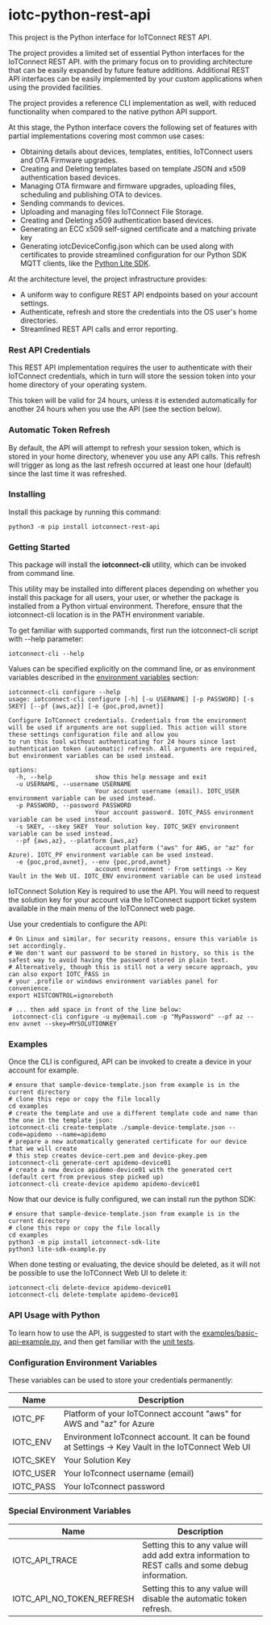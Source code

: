 # iotc-python-rest-api
This project is the Python interface for IoTConnect REST API.

The project provides a limited set of essential Python interfaces for the IoTConnect REST API.
with the primary focus on to providing architecture that can be easily expanded by future 
feature additions. Additional REST API interfaces can be easily implemented 
by your custom applications when using the provided facilities.

The project provides a reference CLI implementation as well, with reduced
functionality when compared to the native python API support.

At this stage, the Python interface covers the following set of features 
with partial implementations covering most common use cases:
* Obtaining details about devices, templates, entities, IoTConnect users and OTA Firmware upgrades.
* Creating and Deleting templates based on template JSON and x509 authentication based devices.
* Managing OTA firmware and firmware upgrades, uploading files, scheduling and publishing OTA to devices.
* Sending commands to devices.
* Uploading and managing files IoTConnect File Storage.
* Creating and Deleting x509 authentication based devices.
* Generating an ECC x509 self-signed certificate and a matching private key
* Generating iotcDeviceConfig.json which can be used along with certificates
to provide streamlined configuration for our Python SDK MQTT clients, 
like the [Python Lite SDK](https://github.com/avnet-iotconnect/iotc-python-lite-sdk). 

At the architecture level, the project infrastructure provides:
* A uniform way to configure REST API endpoints based on your account settings.
* Authenticate, refresh and store the credentials into the OS user's home directories.
* Streamlined REST API calls and error reporting.


### Rest API Credentials

This REST API implementation requires the user to authenticate with their IoTConnect
credentials, which in turn will store the session token into your 
home directory of your operating system. 

This token will be valid for 24 hours, unless it is extended automatically
for another 24 hours when you use the API (see the section below).


### Automatic Token Refresh

By default, the API will attempt to refresh your session token, which is stored in your 
home directory, whenever you use any API calls. This refresh will trigger as long as the 
last refresh occurred at least one hour (default) since the last time it was refreshed.


### Installing

Install this package by running this command:

```shell
python3 -m pip install iotconnect-rest-api
```


### Getting Started

This package will install the **iotconnect-cli** utility, which can be invoked from command line.

This utility may be installed into different places depending on whether you install this package for all users, 
your user, or whether the package is installed from a Python virtual environment.
Therefore, ensure that the iotconnect-cli location is in the PATH environment variable.

To get familiar with supported commands, first run the iotconnect-cli script with --help parameter:

```shell
iotconnect-cli --help
```

Values can be specified explicitly on the command line, or as environment variables 
described in the [environment variables](#configuration-environment-variables) section:

```shell
iotconnect-cli configure --help
usage: iotconnect-cli configure [-h] [-u USERNAME] [-p PASSWORD] [-s SKEY] [--pf {aws,az}] [-e {poc,prod,avnet}]

Configure IoTConnect credentials. Credentials from the environment will be used if arguments are not supplied. This action will store these settings configuration file and allow you
to run this tool without authenticating for 24 hours since last authentication token (automatic) refresh. All arguments are required, but environment variables can be used instead.

options:
  -h, --help            show this help message and exit
  -u USERNAME, --username USERNAME
                        Your account username (email). IOTC_USER environment variable can be used instead.
  -p PASSWORD, --password PASSWORD
                        Your account password. IOTC_PASS environment variable can be used instead.
  -s SKEY, --skey SKEY  Your solution key. IOTC_SKEY environment variable can be used instead.
  --pf {aws,az}, --platform {aws,az}
                        account platform ("aws" for AWS, or "az" for Azure). IOTC_PF environment variable can be used instead.
  -e {poc,prod,avnet}, --env {poc,prod,avnet}
                        account environment - From settings -> Key Vault in the Web UI. IOTC_ENV environment variable can be used instead
```

IoTConnect Solution Key is required to use the API. You will need to request the solution key for your account
via the IoTConnect support ticket system available in the main menu of the IoTConnect web page.

Use your credentials to configure the API:

```shell
# On Linux and similar, for security reasons, ensure this variable is set accordingly.
# We don't want our password to be stored in history, so this is the safest way to avoid having the password stored in plain text.
# Alternatively, though this is still not a very secure approach, you can also export IOTC_PASS in 
# your .profile or windows environment variables panel for convenience.
export HISTCONTROL=ignoreboth
 
# ... then add space in front of the line below:
 iotconnect-cli configure -u my@email.com -p "MyPassword" --pf az --env avnet --skey=MYSOLUTIONKEY  
```

### Examples

Once the CLI is configured, API can be invoked to create a device in your account for example.

```shell
# ensure that sample-device-template.json from example is in the current directory
# clone this repo or copy the file locally
cd examples
# create the template and use a different template code and name than the one in the template json:
iotconnect-cli create-template ./sample-device-template.json --code=apidemo --name=apidemo
# prepare a new automatically generated certificate for our device that we will create
# this step creates device-cert.pem and device-pkey.pem
iotconnect-cli generate-cert apidemo-device01
# create a new device apidemo-device01 with the generated cert (default cert from previous step picked up)
iotconnect-cli create-device apidemo apidemo-device01
```

Now that our device is fully configured, we can install run the python SDK:

```shell
# ensure that sample-device-template.json from example is in the current directory
# clone this repo or copy the file locally
cd examples
python3 -m pip install iotconnect-sdk-lite
python3 lite-sdk-example.py
```

When done testing or evaluating, the device should be deleted, as it will not be possible
to use the IoTConnect Web UI to delete it:

```shell
iotconnect-cli delete-device apidemo-device01
iotconnect-cli delete-template apidemo-device01
```

### API Usage with Python

To learn how to use the API, is suggested to start with the [examples/basic-api-example.py](examples/basic-api-example.py),
and then get familiar with the [unit tests](./tests).


### Configuration Environment Variables

These variables can be used to store your credentials permanently:

| Name      | Description                                                                                       |
|-----------|---------------------------------------------------------------------------------------------------|
| IOTC_PF   | Platform of your IoTConnect account "aws" for AWS and "az" for Azure                              |
| IOTC_ENV  | Environment IoTconnect account. It can be found at Settings -> Key Vault in the IoTConnect Web UI |
| IOTC_SKEY | Your Solution Key                                                                                 |
| IOTC_USER | Your IoTconnect username (email)                                                                  |
| IOTC_PASS | Your IoTconnect password                                                                          |


### Special Environment Variables 

| Name                      | Description                                                                                        |
|---------------------------|----------------------------------------------------------------------------------------------------|
| IOTC_API_TRACE            | Setting this to any value will add add extra information to REST calls and some debug information. |
| IOTC_API_NO_TOKEN_REFRESH | Setting this to any value will disable the automatic token refresh.                                |
